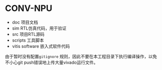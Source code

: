 # CONV-NPU

- doc        项目文档
- sim        RTL仿真代码，用于验证
- src         项目RTL源码
- scripts   工具脚本
- vitis software  嵌入式软件代码



由于暂时没有配置`gitignore` 规则，因此不要在本工程目录下执行编译操作，以免不小心git push错误地上传大量vivado运行文件。


